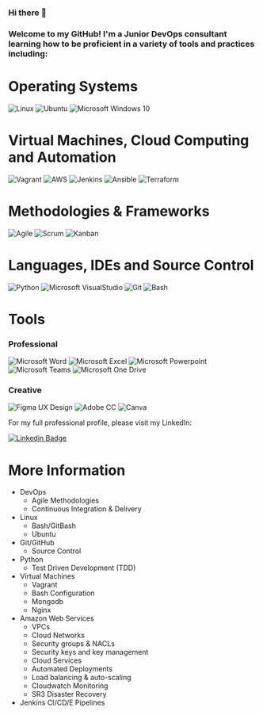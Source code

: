 ### Hi there 👋

### Welcome to my GitHub! I'm a Junior DevOps consultant learning how to be proficient in a variety of tools and practices including:

# Operating Systems
![Linux](https://img.shields.io/badge/-Linux-FCC624?style=flat&logo=Linux&logoColor=black)
![Ubuntu](https://img.shields.io/badge/-Ubuntu-E95420?style=flat&logo=Ubuntu&logoColor=white)
![Microsoft Windows 10](https://img.shields.io/badge/-Microsoft%20Windows-6264A7?style=flat&logo=Microsoft%20Windows&logoColor=microsoft-windows)

# Virtual Machines, Cloud Computing and Automation
![Vagrant](https://img.shields.io/badge/-Vagrant-1563FF?style=flat&logo=Vagrant&logoColor=white)
![AWS](https://img.shields.io/badge/-Amazon%20AWS-232F3E?style=flat&logo=Amazon%20AWS&logoColor=White)
![Jenkins](https://img.shields.io/badge/-Jenkins-D24939?style=flat&logo=Jenkins&logoColor=white)
![Ansible](https://img.shields.io/badge/-Ansible-EE0000?style=flat&logo=Ansible&logoColor=white)
![Terraform](https://img.shields.io/badge/-Terraform-623Ce4?style=flat&logo=Terraform&logoColor=white)

# Methodologies & Frameworks
![Agile](https://img.shields.io/badge/-Agile-2496ED?style=flat&logo=Agile&logoColor=white)
![Scrum](https://img.shields.io/badge/-Scrum-2496ED?style=flat&logo=Scrum&logoColor=white)
![Kanban](https://img.shields.io/badge/-Kanban-blue)

# Languages, IDEs and Source Control
![Python](https://img.shields.io/badge/-Python-3776AB?style=flat&logo=python&logoColor=yellow)
![Microsoft VisualStudio](https://img.shields.io/badge/-Visual%20Studio-5C2D91?style=flat&logo=Visual%20Studio&logoColor=white)
![Git](https://img.shields.io/badge/-Git-F05032?style=flat&logo=Git&logoColor=white)
![Bash](https://img.shields.io/badge/-Bash-lightgrey)

# Tools
### Professional
![Microsoft Word](https://img.shields.io/badge/-Microsoft%20Word-164ead?style=flat&logo=microsoft%20word)
![Microsoft Excel](https://img.shields.io/badge/-Microsoft%20Excel-026f39?style=flat&logo=microsoft%20excel)
![Microsoft Powerpoint](https://img.shields.io/badge/-Microsoft%20PowerPoint-b9361a?style=flat&logo=microsoft%20powerpoint)
![Microsoft Teams](https://img.shields.io/badge/-Microsoft%20Teams-6264A7?style=flat&logo=Microsoft%20Teams&logoColor=white)
![Microsoft One Drive](https://img.shields.io/badge/-Microsoft%20OneDrive-0078D4?style=flat&logo=Microsoft%20OneDrive&logoColor=white)

### Creative
![Figma UX Design](https://img.shields.io/badge/-FIGMA-blueviolet)
![Adobe CC](https://img.shields.io/badge/-Adobe-informational)
![Canva](https://img.shields.io/badge/-Canva-9cf)

For my full professional profile, please visit my LinkedIn:

[![Linkedin Badge](https://img.shields.io/badge/-LinkedIn-blue?style=flat&logo=LinkedIn&logoColor=white)](https://www.linkedin.com/in/karimibachir/)

# More Information
- DevOps
  - Agile Methodologies
  - Continuous Integration & Delivery
- Linux
  - Bash/GitBash
  - Ubuntu
- Git/GitHub
  - Source Control
- Python
  - Test Driven Development (TDD)
- Virtual Machines
  - Vagrant
  - Bash Configuration
  - Mongodb
  - Nginx
- Amazon Web Services
  - VPCs
  - Cloud Networks
  - Security groups & NACLs
  - Security keys and key management
  - Cloud Services
  - Automated Deployments
  - Load balancing & auto-scaling
  - Cloudwatch Monitoring
  - SR3 Disaster Recovery
- Jenkins CI/CD/E Pipelines
